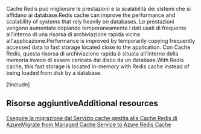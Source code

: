 <span data-ttu-id="31ec9-101">Cache Redis può migliorare le prestazioni e la scalabilità dei sistemi che si affidano ai database.</span><span class="sxs-lookup"><span data-stu-id="31ec9-101">Redis cache can improve the performance and scalability of systems that rely heavily on databases.</span></span> <span data-ttu-id="31ec9-102">Le prestazioni vengono aumentate copiando temporaneamente i dati usati di frequente all'interno di una risorsa di archiviazione rapida vicina all'applicazione.</span><span class="sxs-lookup"><span data-stu-id="31ec9-102">Performance is improved by temporarily copying frequently accessed data to fast storage located close to the application.</span></span> <span data-ttu-id="31ec9-103">Con Cache Redis, questa risorsa di archiviazione rapida è situata all'interno della memoria invece di essere caricata dal disco da un database.</span><span class="sxs-lookup"><span data-stu-id="31ec9-103">With Redis cache, this fast storage is located in-memory with Redis cache instead of being loaded from disk by a database.</span></span>

<!-- Cleanup sandbox -->
[!include[](../../../includes/azure-sandbox-cleanup.md)]

## <a name="additional-resources"></a><span data-ttu-id="31ec9-104">Risorse aggiuntive</span><span class="sxs-lookup"><span data-stu-id="31ec9-104">Additional resources</span></span>

[<span data-ttu-id="31ec9-105">Eseguire la migrazione dal Servizio cache gestita alla Cache Redis di Azure</span><span class="sxs-lookup"><span data-stu-id="31ec9-105">Migrate from Managed Cache Service to Azure Redis Cache</span></span>](https://docs.microsoft.com/azure/redis-cache/cache-migrate-to-redis)